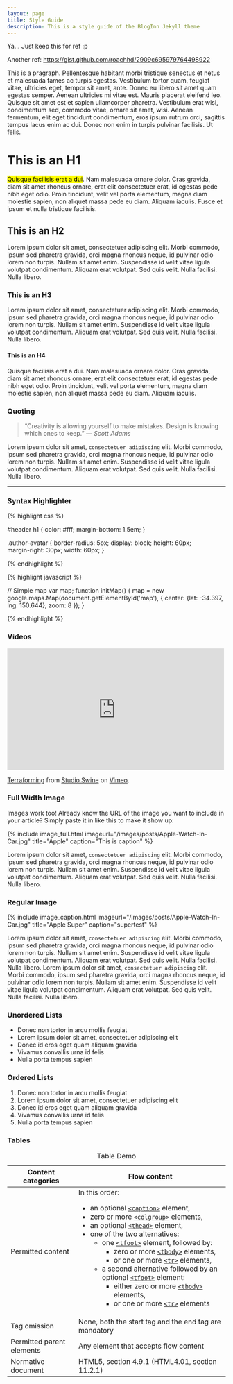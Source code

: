 ```yaml
---
layout: page
title: Style Guide
description: This is a style guide of the BlogInn Jekyll theme
---
```


Ya... Just keep this for ref :p

Another ref:
https://gist.github.com/roachhd/2909c695979764498922

This is a pragraph. Pellentesque habitant morbi tristique senectus et netus et malesuada fames ac turpis egestas. Vestibulum tortor quam, feugiat vitae, ultricies eget, tempor sit amet, ante. Donec eu libero sit amet quam egestas semper. Aenean ultricies mi vitae est. Mauris placerat eleifend leo. Quisque sit amet est et sapien ullamcorper pharetra. Vestibulum erat wisi, condimentum sed, commodo vitae, ornare sit amet, wisi. Aenean fermentum, elit eget tincidunt condimentum, eros ipsum rutrum orci, sagittis tempus lacus enim ac dui. Donec non enim in turpis pulvinar facilisis. Ut felis.

# This is an H1

<mark>Quisque facilisis erat a dui</mark>. Nam malesuada ornare dolor. Cras gravida, diam sit amet rhoncus ornare, erat elit consectetuer erat, id egestas pede nibh eget odio. Proin tincidunt, velit vel porta elementum, magna diam molestie sapien, non aliquet massa pede eu diam. Aliquam iaculis. Fusce et ipsum et nulla tristique facilisis.

## This is an H2

Lorem ipsum dolor sit amet, consectetuer adipiscing elit. Morbi commodo, ipsum sed pharetra gravida, orci magna rhoncus neque, id pulvinar odio lorem non turpis. Nullam sit amet enim. Suspendisse id velit vitae ligula volutpat condimentum. Aliquam erat volutpat. Sed quis velit. Nulla facilisi. Nulla libero.

### This is an H3

Lorem ipsum dolor sit amet, consectetuer adipiscing elit. Morbi commodo, ipsum sed pharetra gravida, orci magna rhoncus neque, id pulvinar odio lorem non turpis. Nullam sit amet enim. Suspendisse id velit vitae ligula volutpat condimentum. Aliquam erat volutpat. Sed quis velit. Nulla facilisi. Nulla libero.

#### This is an H4

Quisque facilisis erat a dui. Nam malesuada ornare dolor. Cras gravida, diam sit amet rhoncus ornare, erat elit consectetuer erat, id egestas pede nibh eget odio. Proin tincidunt, velit vel porta elementum, magna diam molestie sapien, non aliquet massa pede eu diam. Aliquam iaculis.

### Quoting

>“Creativity is allowing yourself to make mistakes. Design is knowing which ones to keep.” <cite>― Scott Adams</cite>

Lorem ipsum dolor sit amet, `consectetuer adipiscing` elit. Morbi commodo, ipsum sed pharetra gravida, orci magna rhoncus neque, id pulvinar odio lorem non turpis. Nullam sit amet enim. Suspendisse id velit vitae ligula volutpat condimentum. Aliquam erat volutpat. Sed quis velit. Nulla facilisi. Nulla libero.

<hr />

### Syntax Highlighter

{% highlight css %}

#header h1 { 
    color: #fff;
    margin-bottom: 1.5em; 
}

.author-avatar {
    border-radius: 5px;
    display: block;
    height: 60px;   
    margin-right: 30px;
    width: 60px;
}

{% endhighlight %}

{% highlight javascript %}

// Simple map
var map;
function initMap() {
    map = new google.maps.Map(document.getElementById('map'), {
        center: {lat: -34.397, lng: 150.644},
        zoom: 8
    });
}

{% endhighlight %}

### Videos

<iframe src="https://player.vimeo.com/video/153339497?byline=0" width="500" height="281" frameborder="0" webkitallowfullscreen mozallowfullscreen allowfullscreen></iframe> <p><a href="https://vimeo.com/153339497">Terraforming</a> from <a href="https://vimeo.com/studioswine">Studio Swine</a> on <a href="https://vimeo.com">Vimeo</a>.</p>

### Full Width Image

Images work too! Already know the URL of the image you want to include in your article? Simply paste it in like this to make it show up:

{% include image_full.html imageurl="/images/posts/Apple-Watch-In-Car.jpg" title="Apple" caption="This is caption" %}

Lorem ipsum dolor sit amet, `consectetuer adipiscing` elit. Morbi commodo, ipsum sed pharetra gravida, orci magna rhoncus neque, id pulvinar odio lorem non turpis. Nullam sit amet enim. Suspendisse id velit vitae ligula volutpat condimentum. Aliquam erat volutpat. Sed quis velit. Nulla facilisi. Nulla libero.

### Regular Image

{% include image_caption.html imageurl="/images/posts/Apple-Watch-In-Car.jpg" title="Apple Super" caption="supertest" %}

Lorem ipsum dolor sit amet, `consectetuer adipiscing` elit. Morbi commodo, ipsum sed pharetra gravida, orci magna rhoncus neque, id pulvinar odio lorem non turpis. Nullam sit amet enim. Suspendisse id velit vitae ligula volutpat condimentum. Aliquam erat volutpat. Sed quis velit. Nulla facilisi. Nulla libero. Lorem ipsum dolor sit amet, `consectetuer adipiscing` elit. Morbi commodo, ipsum sed pharetra gravida, orci magna rhoncus neque, id pulvinar odio lorem non turpis. Nullam sit amet enim. Suspendisse id velit vitae ligula volutpat condimentum. Aliquam erat volutpat. Sed quis velit. Nulla facilisi. Nulla libero.

### Unordered Lists

+ Donec non tortor in arcu mollis feugiat
+ Lorem ipsum dolor sit amet, consectetuer adipiscing elit
+ Donec id eros eget quam aliquam gravida
+ Vivamus convallis urna id felis
+ Nulla porta tempus sapien

### Ordered Lists

1. Donec non tortor in arcu mollis feugiat
2. Lorem ipsum dolor sit amet, consectetuer adipiscing elit
3. Donec id eros eget quam aliquam gravida
4. Vivamus convallis urna id felis
5. Nulla porta tempus sapien

### Tables

<table>
    <caption>Table Demo</caption>
    <thead>
        <tr>
            <th>Content categories</th>
            <th>Flow content</th>
        </tr>
    </thead>
    <tbody>
        <tr>
            <td>Permitted content</td>
            <td>
                In this order:
                <ul>
                    <li>an optional <a href="https://developer.mozilla.org/en-US/docs/Web/HTML/Element/caption"><code>&lt;caption&gt;</code></a> element,</li>
                    <li>zero or more <a href="https://developer.mozilla.org/en-US/docs/Web/HTML/Element/colgroup"><code>&lt;colgroup&gt;</code></a> elements,</li>
                    <li>an optional <a href="https://developer.mozilla.org/en-US/docs/Web/HTML/Element/thead"><code>&lt;thead&gt;</code></a> element,</li>
                    <li>one of the two alternatives:
                        <ul>
                            <li>one <a href="https://developer.mozilla.org/en-US/docs/Web/HTML/Element/tfoot"><code>&lt;tfoot&gt;</code></a> element, followed by:
                                <ul>
                                    <li>zero or more <a href="https://developer.mozilla.org/en-US/docs/Web/HTML/Element/tbody"><code>&lt;tbody&gt;</code></a> elements,</li>
                                    <li>or one or more <a href="https://developer.mozilla.org/en-US/docs/Web/HTML/Element/tr"><code>&lt;tr&gt;</code></a> elements,</li>
                                </ul>
                            </li>
                            <li>a second alternative followed by an optional <a href="https://developer.mozilla.org/en-US/docs/Web/HTML/Element/tfoot"><code>&lt;tfoot&gt;</code></a> element:
                                <ul>
                                    <li>either zero or more <a href="https://developer.mozilla.org/en-US/docs/Web/HTML/Element/tbody"><code>&lt;tbody&gt;</code></a> elements,</li>
                                    <li>or one or more <a href="https://developer.mozilla.org/en-US/docs/Web/HTML/Element/tr"><code>&lt;tr&gt;</code></a> elements</li>
                                </ul>
                            </li>
                        </ul>
                    </li>
                </ul>
            </td>
        </tr>
        <tr>
            <td>Tag omission</td>
            <td>None, both the <span title="syntax-start-tag">start tag</span> and the <span title="syntax-end-tag">end tag</span> are mandatory</td>
        </tr>
        <tr>
            <td>Permitted parent elements</td>
            <td>Any element that accepts flow content</td>
        </tr>
        <tr>
            <td>Normative document</td>
            <td>HTML5, section 4.9.1 (HTML4.01, section 11.2.1)</td>
        </tr>
    </tbody>
</table>
